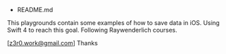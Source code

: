 - README.md

This playgrounds contain some examples of how to save data in iOS.
Using Swift 4 to reach this goal.
Following Raywenderlich courses.

[z3r0.work@gmail.com]
Thanks
